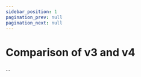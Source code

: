 ```yaml
---
sidebar_position: 1
pagination_prev: null
pagination_next: null
---
```


# Comparison of v3 and v4

...

